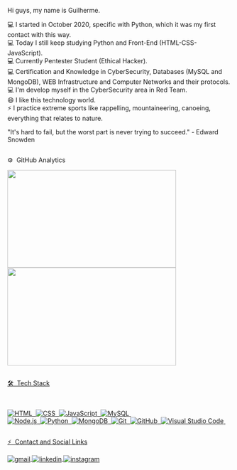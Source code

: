 Hi guys, my name is Guilherme.

💻 I started in October 2020, specific with Python, which it was my first contact with this way.                            
💻 Today I still keep studying Python and Front-End (HTML-CSS-JavaScript).                                                                 
💻 Currently Pentester Student (Ethical Hacker).                    
💻 Certification and Knowledge in CyberSecurity, Databases (MySQL and MongoDB), WEB Infrastructure and Computer Networks and their protocols.      
💻 I'm develop myself in the CyberSecurity area in Red Team.                                        
😄 I like this technology world.                      
⚡ I practice extreme sports like rappelling, mountaineering, canoeing, everything that relates to nature.
   
   "It's hard to fail, but the worst part is never trying to succeed." - Edward Snowden

   ##
   
⚙️ &nbsp;GitHub Analytics
<div>
  <a href="https://github.com/guilhmrodrigues">
  <img height="220em" width="380em" src="https://github-readme-stats.vercel.app/api?username=guilhmrodrigues&show_icons=true&theme=chartreuse-dark&include_all_commits=true&count_private=true"/>
  <img height="220em" width="380em" src="https://github-readme-stats.vercel.app/api/top-langs/?username=guilhmrodrigues&layout=compact&langs_count=7&theme=chartreuse-dark"/>
</div>

  ##
   
🛠 &nbsp;Tech Stack
<div style="display: inline_block"><br>
   
![HTML](https://img.shields.io/badge/-HTML-05122A?style=flat&logo=HTML5)&nbsp;
![CSS](https://img.shields.io/badge/-CSS-05122A?style=flat&logo=CSS3&logoColor=1572B6)&nbsp; 
![JavaScript](https://img.shields.io/badge/-JavaScript-05122A?style=flat&logo=javascript)&nbsp;
![MySQL](https://img.shields.io/badge/-MySQL-05122A?style=flat&logo=mysql)&nbsp;  
![Node.js](https://img.shields.io/badge/-Node.js-05122A?style=flat&logo=node.js)&nbsp;
![Python](https://img.shields.io/badge/-Python-05122A?style=flat&logo=python)&nbsp;
![MongoDB](https://img.shields.io/badge/-MongoDB-05122A?style=flat&logo=mongodb)&nbsp;
![Git](https://img.shields.io/badge/-Git-05122A?style=flat&logo=git)&nbsp;
![GitHub](https://img.shields.io/badge/-GitHub-05122A?style=flat&logo=github)&nbsp;
![Visual Studio Code](https://img.shields.io/badge/-Visual%20Studio%20Code-05122A?style=flat&logo=visual-studio-code&logoColor=007ACC)&nbsp;
</div>

  ##
⚡ &nbsp;Contact and Social Links
<div>
   
   <a href="mailto:guim3x.82@gmail.com" target="_blank">
     <img align="center" src="https://img.shields.io/badge/gmail-05122A?style=flat&logo=gmail" alt="gmail"/>  
   </a>
   <a href="https://www.linkedin.com/in/guilherme-rodrigues-756661223/" target="_blank">
     <img align="center" src="https://img.shields.io/badge/linkedin-05122A?style=flat&logo=linkedin" alt="linkedin"/>
   </a>
   <a href="https://instagram.com/guilhmgr" target="_blank">
    <img align="center" src="https://img.shields.io/badge/-guilhmgr-05122A?style=flat&logo=instagram" alt="instagram"/>
   </a>
</div>
